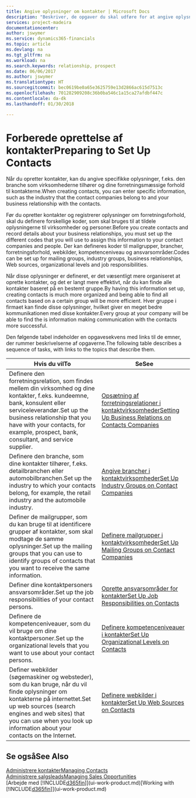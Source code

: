 ```yaml
---
title: Angive oplysninger om kontakter | Microsoft Docs
description: "Beskriver, de opgaver du skal udføre for at angive oplysninger og koder, f.eks. om brancher og forretningsrelationer, før du opretter kontakter."
services: project-madeira
documentationcenter: 
author: jswymer
ms.service: dynamics365-financials
ms.topic: article
ms.devlang: na
ms.tgt_pltfrm: na
ms.workload: na
ms.search.keywords: relationship, prospect
ms.date: 06/06/2017
ms.author: jswymer
ms.translationtype: HT
ms.sourcegitcommit: bec0619be0a65e3625759e13d2866ac615d7513c
ms.openlocfilehash: 701282909208c36b0ba546c1a15ca27afdbf447c
ms.contentlocale: da-dk
ms.lasthandoff: 01/30/2018

---
```

# <a name="preparing-to-set-up-contacts"></a><span data-ttu-id="3ddf2-103">Forberede oprettelse af kontakter</span><span class="sxs-lookup"><span data-stu-id="3ddf2-103">Preparing to Set Up Contacts</span></span>
<span data-ttu-id="3ddf2-104">Når du opretter kontakter, kan du angive specifikke oplysninger, f.eks. den branche som virksomhederne tilhører og dine forretningsmæssige forhold til kontakterne.</span><span class="sxs-lookup"><span data-stu-id="3ddf2-104">When creating contacts, you can enter specific information, such as the industry that the contact companies belong to and your business relationship with the contacts.</span></span>

<span data-ttu-id="3ddf2-105">Før du opretter kontakter og registrerer oplysninger om forretningsforhold, skal du definere forskellige koder, som skal bruges til at tildele oplysningerne til virksomheder og personer.</span><span class="sxs-lookup"><span data-stu-id="3ddf2-105">Before you create contacts and record details about your business relationships, you must set up the different codes that you will use to assign this information to your contact companies and people.</span></span> <span data-ttu-id="3ddf2-106">Der kan defineres koder til mailgrupper, brancher, forretningsforhold, webkilder, kompetenceniveau og ansvarsområder.</span><span class="sxs-lookup"><span data-stu-id="3ddf2-106">Codes can be set up for mailing groups, industry groups, business relationships, Web sources, organizational levels and job responsibilities.</span></span>

<span data-ttu-id="3ddf2-107">Når disse oplysninger er defineret, er det væsentligt mere organiseret at oprette kontakter, og det er langt mere effektivt, når du kan finde alle kontakter baseret på en bestemt gruppe.</span><span class="sxs-lookup"><span data-stu-id="3ddf2-107">By having this information set up, creating contacts is much more organized and being able to find all contacts based on a certain group will be more efficient.</span></span> <span data-ttu-id="3ddf2-108">Hver gruppe i firmaet kan finde disse oplysninger, hvilket giver en meget bedre kommunikationen med disse kontakter.</span><span class="sxs-lookup"><span data-stu-id="3ddf2-108">Every group at your company will be able to find the is information making communication with the contacts more successful.</span></span>

<span data-ttu-id="3ddf2-109">Den følgende tabel indeholder en opgavesekvens med links til de emner, der rummer beskrivelserne af opgaverne.</span><span class="sxs-lookup"><span data-stu-id="3ddf2-109">The following table describes a sequence of tasks, with links to the topics that describe them.</span></span> 

| <span data-ttu-id="3ddf2-110">Hvis du vil</span><span class="sxs-lookup"><span data-stu-id="3ddf2-110">To</span></span> | <span data-ttu-id="3ddf2-111">Se</span><span class="sxs-lookup"><span data-stu-id="3ddf2-111">See</span></span> |
| --- | --- |
| <span data-ttu-id="3ddf2-112">Definere den forretningsrelation, som findes mellem din virksomhed og dine kontakter, f.eks. kundeemne, bank, konsulent eller serviceleverandør.</span><span class="sxs-lookup"><span data-stu-id="3ddf2-112">Set up the business relationship that you have with your contacts, for example, prospect, bank, consultant, and service supplier.</span></span> |[<span data-ttu-id="3ddf2-113">Opsætning af forretningsrelationer i kontaktvirksomheder</span><span class="sxs-lookup"><span data-stu-id="3ddf2-113">Setting Up Business Relations on Contacts Companies</span></span>](marketing-business-relations.md) |
| <span data-ttu-id="3ddf2-114">Definere den branche, som dine kontakter tilhører, f.eks. detailbranchen eller automobilbranchen.</span><span class="sxs-lookup"><span data-stu-id="3ddf2-114">Set up the industry to which your contacts belong, for example, the retail industry and the automobile industry.</span></span> |[<span data-ttu-id="3ddf2-115">Angive brancher i kontaktvirksomheder</span><span class="sxs-lookup"><span data-stu-id="3ddf2-115">Set Up Industry Groups on Contact Companies</span></span>](marketing-industry-groups.md) |
| <span data-ttu-id="3ddf2-116">Definer de mailgrupper, som du kan bruge til at identificere grupper af kontakter, som skal modtage de samme oplysninger.</span><span class="sxs-lookup"><span data-stu-id="3ddf2-116">Set up the mailing groups that you can use to identify groups of contacts that you want to receive the same information.</span></span> |[<span data-ttu-id="3ddf2-117">Definere mailgrupper i kontaktvirksomheder</span><span class="sxs-lookup"><span data-stu-id="3ddf2-117">Set Up Mailing Groups on Contact Companies</span></span>](marketing-mailing-groups.md) |
| <span data-ttu-id="3ddf2-118">Definer dine kontaktpersoners ansvarsområder.</span><span class="sxs-lookup"><span data-stu-id="3ddf2-118">Set up the job responsibilities of your contact persons.</span></span> |[<span data-ttu-id="3ddf2-119">Oprette ansvarsområder for kontakter</span><span class="sxs-lookup"><span data-stu-id="3ddf2-119">Set Up Job Responsibilities on Contacts</span></span>](marketing-job-responsibilities.md) |
| <span data-ttu-id="3ddf2-120">Definere de kompetenceniveauer, som du vil bruge om dine kontaktpersoner.</span><span class="sxs-lookup"><span data-stu-id="3ddf2-120">Set up the organizational levels that you want to use about your contact persons.</span></span> |[<span data-ttu-id="3ddf2-121">Definere kompetenceniveauer i kontakter</span><span class="sxs-lookup"><span data-stu-id="3ddf2-121">Set Up Organizational Levels on Contacts</span></span>](marketing-organizational-levels.md) |
| <span data-ttu-id="3ddf2-122">Definer webkilder (søgemaskiner og websteder), som du kan bruge, når du vil finde oplysninger om kontakterne på internettet.</span><span class="sxs-lookup"><span data-stu-id="3ddf2-122">Set up web sources (search engines and web sites) that you can use when you look up information about your contacts on the Internet.</span></span> |[<span data-ttu-id="3ddf2-123">Definere webkilder i kontakter</span><span class="sxs-lookup"><span data-stu-id="3ddf2-123">Set Up Web Sources on Contacts</span></span>](marketing-web-sources.md) |

## <a name="see-also"></a><span data-ttu-id="3ddf2-124">Se også</span><span class="sxs-lookup"><span data-stu-id="3ddf2-124">See Also</span></span>
[<span data-ttu-id="3ddf2-125">Administrere kontakter</span><span class="sxs-lookup"><span data-stu-id="3ddf2-125">Managing Contacts</span></span>](marketing-contacts.md)  
[<span data-ttu-id="3ddf2-126">Administrere salgsleads</span><span class="sxs-lookup"><span data-stu-id="3ddf2-126">Managing Sales Opportunities</span></span>](marketing-manage-sales-opportunities.md)  
<span data-ttu-id="3ddf2-127">[Arbejde med [!INCLUDE[d365fin](includes/d365fin_md.md)]](ui-work-product.md)</span><span class="sxs-lookup"><span data-stu-id="3ddf2-127">[Working with [!INCLUDE[d365fin](includes/d365fin_md.md)]](ui-work-product.md)</span></span>

